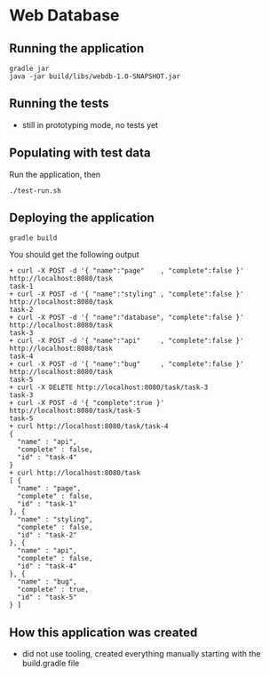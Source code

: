 # Web Database

## Running the application

    gradle jar
    java -jar build/libs/webdb-1.0-SNAPSHOT.jar

## Running the tests
- still in prototyping mode, no tests yet

## Populating with test data

Run the application, then

    ./test-run.sh

## Deploying the application

`gradle build`

You should get the following output

    + curl -X POST -d '{ "name":"page"    , "complete":false }' http://localhost:8080/task
    task-1
    + curl -X POST -d '{ "name":"styling" , "complete":false }' http://localhost:8080/task
    task-2
    + curl -X POST -d '{ "name":"database", "complete":false }' http://localhost:8080/task
    task-3
    + curl -X POST -d '{ "name":"api"     , "complete":false }' http://localhost:8080/task
    task-4
    + curl -X POST -d '{ "name":"bug"     , "complete":false }' http://localhost:8080/task
    task-5
    + curl -X DELETE http://localhost:8080/task/task-3
    task-3
    + curl -X POST -d '{ "complete":true }' http://localhost:8080/task/task-5
    task-5
    + curl http://localhost:8080/task/task-4
    {
      "name" : "api",
      "complete" : false,
      "id" : "task-4"
    }
    + curl http://localhost:8080/task
    [ {
      "name" : "page",
      "complete" : false,
      "id" : "task-1"
    }, {
      "name" : "styling",
      "complete" : false,
      "id" : "task-2"
    }, {
      "name" : "api",
      "complete" : false,
      "id" : "task-4"
    }, {
      "name" : "bug",
      "complete" : true,
      "id" : "task-5"
    } ]

## How this application was created
- did not use tooling, created everything manually starting with the build.gradle file

